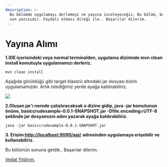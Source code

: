 ```yaml
---
description: >-
  Bu bölümde uygulamayı derlemeyi ve yayına inceleyeceğiz. Bu bölüm, bu serinin
  son yazısıdır. Faydalı olması dileği ile.. Başarılar dilerim.
---
```


# Yayına Alımı

**1.IDE içerisindeki veya normal terminalden, uygulama dizininde mvn clean install komutuyla uygulamamızı derleriz.** 

```text
mvn clean install
```

Aşağıda görüldüğü gibi target klasörü altındaki jar dosyası bizim uygulamamızdır. Artık istediğimiz yerde ayağa kaldırabiliriz.

![](https://lh4.googleusercontent.com/yrvY4ct63p1avaSw6DU-NxCqeT6fIjbpXdmN2FT9T1DswaoU_T4zZ8f5A6QiQ8iqrJwzsCc0D9Qs7I7vAylTn5Wlkeq4OMlY3N2-nrDNR-QtO1vDzqCUQkxEfVHx9YSAPCXlxowx)

**2.Oluşan jar’ı nerede çalıştıracaksak o dizine gidip, java -jar komutunun önüne, basiccrudexample-0.0.1-SNAPSHOT.jar -Dfile.encoding=UTF-8 şeklinde jar dosyamızın adını yazarak ayağa kaldırabiliriz.**

```text
java -jar basiccrudexample-0.0.1-SNAPSHOT.jar

```

**3. Erişim:**[**http://localhost:9090/api/**](http://localhost:9090/api/) **adresinden uygulamaya erişebilir ve kullanabiliriz.**

Bu bölümün sonuna geldik.. Başarılar dilerim.

[Vedat Yıldırım.](https://vedatyildirim.com)

